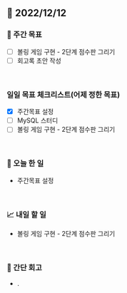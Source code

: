 ## 📅 2022/12/12


### 👏 주간 목표

- [ ] 볼링 게임 구현 - 2단계 점수판 그리기
- [ ] 회고록 초안 작성

<br/>

### 일일 목표 체크리스트(어제 정한 목표)

- [x] 주간목표 설정
- [ ] MySQL 스터디
- [ ] 볼링 게임 구현 - 2단계 점수판 그리기

<br/>

### 💯 오늘 한 일

- 주간목표 설정

<br/>

### 📈 내일 할 일

- 볼링 게임 구현 - 2단계 점수판 그리기

<br/>

### 🤔 간단 회고

- .
 
